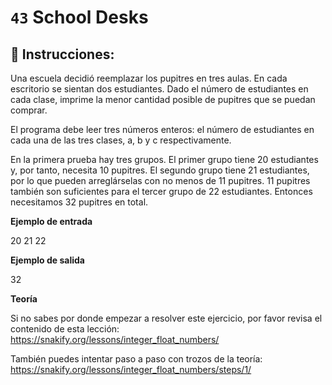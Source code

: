 # `43` School Desks

## 📝 Instrucciones:

Una escuela decidió reemplazar los pupitres en tres aulas. En cada escritorio se sientan dos estudiantes. Dado el número de estudiantes en cada clase, imprime la menor cantidad posible de pupitres que se puedan comprar.

El programa debe leer tres números enteros: el número de estudiantes en cada una de las tres clases, a, b y c respectivamente.

En la primera prueba hay tres grupos. El primer grupo tiene 20 estudiantes y, por tanto, necesita 10 pupitres. El segundo grupo tiene 21 estudiantes, por lo que pueden arreglárselas con no menos de 11 pupitres. 11 pupitres también son suficientes para el tercer grupo de 22 estudiantes. Entonces necesitamos 32 pupitres en total.

**Ejemplo de entrada**

20
21
22

**Ejemplo de salida**

32


**Teoría**

Si no sabes por donde empezar a resolver este ejercicio, por favor revisa el contenido de esta lección:
https://snakify.org/lessons/integer_float_numbers/

También puedes intentar paso a paso con trozos de la teoría:
https://snakify.org/lessons/integer_float_numbers/steps/1/